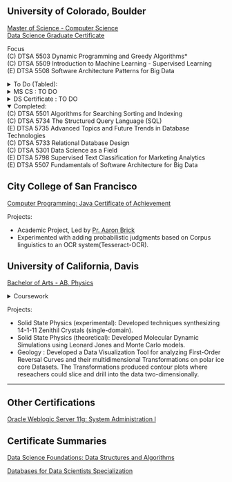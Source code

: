 
## University of Colorado, Boulder
[Master of Science - Computer Science](https://www.colorado.edu/cs/academics/online-programs/mscs-coursera) <br/>
[Data Science Graduate Certificate](https://www.colorado.edu/program/data-science/Data%20Science%20MasterTrack%20Certificate#curriculum-211) <br/>

Focus <br/>
(C) DTSA 5503 Dynamic Programming and Greedy Algorithms*<br/>
(C) DTSA 5509 Introduction to Machine Learning - Supervised Learning<br/>
(E) DTSA 5508 Software Architecture Patterns for Big Data <br/>

<details>
  <summary>To Do (Tabled):</summary>
(E) DTSA 5704 Managing Describing and Analyzing Data*<br/>
(E) CSCA 5702: Fundamentals of Data Visualization – Same as DTSA 5304 <br/> 
 ---<br/>
</details>

<details>
  <summary> MS CS : TO DO</summary>
(C) CSCA 5028 Applications of Software Architecture for Big Data <br/>
 ---<br/> 
(C) CSCA 5424 Approximation Algorithms and Linear Programming <br/>
(C) CSCA 5454 Advanced Data Structures, RSA and Quantum Algorithms <br/>
---<br/>
(C) CSCA 5632 Unsupervised Algorithms in Machine Learning <br/>
(C) CSCA 5642 Introduction to Deep Learning <br/>
---<br/>
(C) CSCA 1000 Network Systems (1) <br/>
(C) CSCA 1001 Network Systems (2) <br/>
(C) CSCA 1002 Network Systems (3) <br/>
---<br/>
(C) CSCA 5214: Computing, Ethics, and Society 1 - Foundations <br/>
(C) CSCA 5224: Computing, Ethics, and Society 2 - Algorithmic Bias and Professional Ethics <br/>
(C) CSCA 5234: Computing, Ethics, and Society 3 - Applications <br/>
---<br/>
(E) CSCA 5502 Data Mining Pipeline – Same as DTSA 5504 <br/> 
(E) CSCA 5512 Data Mining Methods – Same as DTSA 5505 <br/> 
(E) CSCA 5522 Data Mining Project – Same as DTSA 5506 <br/> 
---<br/>
(E) CSCA 5834 Modeling of Autonomous Systems <br/>
(E) CSCA 5844 Requirement Specifications for Autonomous Systems <br/>
(E) CSCA 5854 Verification and Synthesis of Autonomous Systems <br/>
---<br/>
(E) CSCA 2001 Big Data Challenges and NoSQL Solutions (1) <br/>
(E) CSCA 2002 Big Data Challenges and NoSQL Solutions (2) <br/>
(E) CSCA 2003 Big Data Challenges and NoSQL Solutions (3) <br/>
</details>

<details>
  <summary> DS Certificate : TO DO</summary>
  (C) DTSA 5001 Probability Theory: Foundation for Data Science <br/>
  (C) DTSA 5002 Statistical Inference for Estimation in Data Science <br/>
  (C) DTSA 5003 Statistical Inference and Hypothesis Testing in Data Science <br/>
  (C) DTSA 5011 Modern Regression Analysis in R <br/>
  (C) DTSA 5012 ANOVA and Experimental Design <br/>
  (C) DTSA 5013 Generalized Linear Models and Nonparametric Regression <br/>
</details>

<details open>
  <summary>Completed: </summary>
(C) DTSA 5501 Algorithms for Searching Sorting and Indexing<br/>
(C) DTSA 5734 The Structured Query Language (SQL)<br/>
(E) DTSA 5735 Advanced Topics and Future Trends in Database Technologies<br/>
(C) DTSA 5733 Relational Database Design<br/>
(C) DTSA 5301 Data Science as a Field<br/>
(E) DTSA 5798 Supervised Text Classification for Marketing Analytics<br/>
(E) DTSA 5507 Fundamentals of Software Architecture for Big Data <br/>

</details>
  
## City College of San Francisco
[Computer Programming: Java Certificate of Achievement](https://ccsf.curricunet.com/Report/Program/GetReport/893?reportId=29)

Projects:
- Academic Project, Led by [Pr. Aaron Brick](https://github.com/aaronbrick)<br/>
- Experimented with adding probabilistic judgments based on Corpus linguistics to an OCR system(Tesseract-OCR).

## University of California, Davis
[Bachelor of Arts - AB, Physics](https://physics.ucdavis.edu/)

<details>
  <summary>Coursework</summary>
  - Mathematical Methods for Physics<br/>
  - Advanced Physics Laboratory<br/>
  - Classical Mechanics<br/>
  - Electrodynamics <br/>
  - Statistical Mechanics<br/>
  - Quantum Mechanics<br/>
  - Atomic Physics<br/>
  - Nuclear Physics<br/>
  - Astrophysics<br/>
</details>


Projects: 
- Solid State Physics (experimental): Developed techniques synthesizing 14-1-11 Zenithil Crystals (single-domain).
- Solid State Physics (theoretical):  Developed Molecular Dynamic Simulations using Leonard Jones and Monte Carlo models.
- Geology : Developed a Data Visualization Tool for analyzing First-Order Reversal Curves and their multidimensional Transformations on polar ice core Datasets. The Transformations produced contour plots where reseachers could slice and drill into the data two-dimensionally.

---

## Other Certifications
[Oracle Weblogic Server 11g: System Administration I](https://education.oracle.com/oracle-weblogic-server-12c-administration-i/pexam_1Z0-133)

## Certificate Summaries

[Data Science Foundations: Data Structures and Algorithms](https://www.coursera.org/account/accomplishments/specialization/VRFP7TNMHBJD)

[Databases for Data Scientists Specialization](https://www.coursera.org/account/accomplishments/specialization/certificate/YAA5BMC2BKL3)



